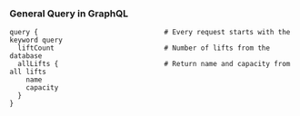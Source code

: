 ### General Query in GraphQL
    query {                               # Every request starts with the keyword query
      liftCount                           # Number of lifts from the database
      allLifts {                          # Return name and capacity from all lifts
        name
        capacity
      }
    }